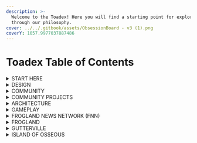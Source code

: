 ```yaml
---
description: >-
  Welcome to the Toadex! Here you will find a starting point for exploration
  through our philosophy.
cover: ../../.gitbook/assets/ObsessionBoard - v3 (1).png
coverY: 1057.9977037887486
---
```


# Toadex Table of Contents

<details>

<summary>START HERE</summary>

This subheading has everything you need to learn things at a glance about NewPangea and Frogland.

### [.](./ "mention")

Everything you need to know to get started.&#x20;

### [official-links.md](../official-links.md "mention")

All official links including website, discord, socials, merch, secondary sales, and more.

### [faq.md](../faq.md "mention")

Frequently asked questions - a good place to start.

### [the-frog-team.md](../the-frog-team.md "mention")

The founders, their bios and socials, and full time staff members or partners.

### [toadmap.md](../toadmap.md "mention")

Our roadmap of past notorious deeds and our future notorious plans.

### [froggy-events.md](../froggy-events.md "mention")

IRL events or hoppenings that have ties to specific days - not necessarily roadmap.

### [frogs-in-the-news.md](../frogs-in-the-news.md "mention")

Video or audio content with the Frog Team or from the community about Frogland.

</details>

<details>

<summary>DESIGN</summary>

**This encompasses and explains our broadest philosophies of both NewPangea and Frogland, as well as how we are implementing them using new technology and a new way of creating.**

### [frogland-manifesto.md](../../design/frogland-manifesto.md "mention")

What we are here to do and how we will do it.

### [principles-of-newpangea](../../design/principles-of-newpangea/ "mention")

The blueprints of the metaverse.

[the-pillars-of-the-metaverse.md](../../design/principles-of-newpangea/the-pillars-of-the-metaverse.md "mention")\
Community and Socially Driven; Tokenomics; and Adventure in a Quirky World.

[geography-and-layout.md](../../design/principles-of-newpangea/geography-and-layout.md "mention")\
Maps, locations, districts, and biomes of Frogland.

### [themes-of-frogland](../../design/themes-of-frogland/ "mention")

How the Notorious Frogs are utilizing the three pillars of the metaverse.

[aesthetics.md](../../design/themes-of-frogland/aesthetics.md "mention")\
"Frog Noire." It's a thing.

[economy.md](../../design/themes-of-frogland/economy.md "mention")\
Frogdollars and F\*ck Bucks, bribery and resource pledges, resources and tokens.

[entertainment.md](../../design/themes-of-frogland/entertainment.md "mention")\
The opportunity to create and be involved in any capacity and see that reflected.

</details>

<details>

<summary>COMMUNITY</summary>

There is something for everyone in NewPangea - whether you are a creator or builder, a thinker or a player, anyone and everyone is welcome to play, explore, and contribute.

### [a-new-froghodlrs-guide.md](../../community/a-new-froghodlrs-guide.md "mention")

So you bought a frog - now what? This guide will get you pointed in the right direction.

### [how-to-claim-land-mint-land-or-check-claim-status.md](../../community/how-to-claim-land-mint-land-or-check-claim-status.md "mention")

Everything you need to know for how to claim or mint your land, as well as how to check and see if a frog for sale on the secondary has already been claimed or not!

### [discord](../../community/discord/ "mention")

Our discord is complex and elaborate - but everything for a reason.

[opt-in-roles-and-channels.md](../../community/discord/opt-in-roles-and-channels.md "mention")\
This directory will help you learn what role reveals what channel, and what goes where.

[more-role-info.md](../../community/discord/more-role-info.md "mention")\
Some of the roles are based on status or contribution, whereas others are for gameplay.

[bot-commands](../../community/discord/bot-commands/ "mention")\
AI will have a strong presence in our world in NPCs and in gameplay - this is the start.

### [frpg](../../community/frpg/ "mention")

The **F**rog **R**ole **P**laying **G**ame is a text based story development tool within our discord.

[frpg-faq.md](../../community/frpg/frpg-faq.md "mention")\
All of the frequently asked questions and 'how to's for this DnD style game.

### [for-artists.md](../../community/for-artists.md "mention")

What can we offer Artists? What can you contribute?

### [for-designers-engineers.md](../../community/for-designers-engineers.md "mention")

What can we offer designers, developers, or engineers? What can you contribute?

### [for-gamers.md](../../community/for-gamers.md "mention")

What can we offer gamers? What can you contribute?

### [for-musicians.md](../../community/for-musicians.md "mention")

What can we offer musicians? What can you contribute?

### [for-socialites.md](../../community/for-socialites.md "mention")

What about socialites? What does the metaverse do for you?

</details>

<details>

<summary>COMMUNITY PROJECTS</summary>

With the help of the Frog Team, several community members or Syndicates have already begun the process of bringing their dreams into reality, launching their projects and platforms with unique integrations into the NewPangea metaverse.

### [ideas-to-reality.md](../../community-projects/ideas-to-reality.md "mention")

How we implement community feedback, suggestions, and ideas and turn co-creation into more than just a buzz word and into reality.

### [all-chill-no-shill-podcast.md](../../community-projects/all-chill-no-shill-podcast.md "mention")

Founded, produced, and hosted by Hazer/Spot, this podcast digs into founders in web3.

### [frogland-mixtape.md](../../community-projects/frogland-mixtape.md "mention")

Contribute to a mix tape of original content from musicians within our community.

### [sapo-studios.md](../../community-projects/sapo-studios.md "mention")

Collaborate with our music studio and mint your own stems on our platform for sale.

### [seed-trees.md](../../community-projects/seed-trees.md "mention")

Engage to grow future ancient forests and repay some of our collective carbon debt.

</details>

<details>

<summary>ARCHITECTURE</summary>

The mechanisms and coding behind the curtain: blockchain, NFTs, tokenomics, and more.

### [non-fungible-tokens](../../architecture/non-fungible-tokens/ "mention")

The currently released or soon-to-be released NFTs in our world.

[the-notorious-frogs](../../architecture/non-fungible-tokens/the-notorious-frogs/ "mention")\
The OGs, the main characters, the ones that started it all.

[land-deeds.md](../../gameplay/land/land-deeds.md "mention")\
The NFT that allows for the claiming and selling/trading ownership of a land plot.

[lilypads.md](../../architecture/non-fungible-tokens/lilypads.md "mention")\
The land itself - your **P**ersonal **A**ccess **D**omain.

[permits.md](../../architecture/non-fungible-tokens/permits.md "mention")\
The NFT that allows the Frogs to build token harvesting improvements on their land.

### [contracts.md](../../architecture/contracts.md "mention")

Links to all of our contracts once published.

### [blockchain.md](../../architecture/blockchain.md "mention")

Where all of our open sourced code will be located.

### [metaverse-iterations.md](../../architecture/metaverse-iterations.md "mention")

The platforms where different parts of the metaverse are as we move to full 3D world.

</details>

<details>

<summary>GAMEPLAY</summary>

This is where all of the pieces and parts currently bridging the gap between discord beta testing and real NewPangea playability reside.

### [character-development](../../gameplay/character-development/ "mention")

How you can start to develop your own frog's lore and IP.

[notorious-frog-bios.md](../../gameplay/character-development/notorious-frog-bios.md "mention")\
Some of the finished bios for individual frogs involved in the community.

### [land](../../gameplay/land/ "mention")

Different aspects of the land, property mechanics, and gameplay related to land.

[ecological-zones-in-frogland.md](../../gameplay/land/ecological-zones-in-frogland.md "mention")\
The seven different biomes in Frogland and how they can be used in gameplay.

[seasons-and-events-of-change.md](../../gameplay/land/seasons-and-events-of-change.md "mention")\
Seasons, cycles of the moon, and how other cataclysmic events may impact gameplay.

[land-mechanics.md](../../gameplay/land/land-mechanics.md "mention")\
All released details on how the land mechanics will work in the metaverse.

[permitting-and-building-improvements.md](../../gameplay/land/permitting-and-building-improvements.md "mention")\
How Permits will come into play for increased token harvesting of land resources.

#### [the-planning-commission.md](../../gameplay/land/the-planning-commission.md "mention")

The verifiably corrupt unelected bureaucracy and how it moves a Deed to a new lilyPAD.

[what-is-the-planning-commission.md](../../gameplay/land/the-planning-commission/what-is-the-planning-commission.md "mention")\
Description of the Planning Commission.

[what-does-the-planning-commission-do-in-game.md](../../gameplay/land/the-planning-commission/what-does-the-planning-commission-do-in-game.md "mention")\
The gameplay mechanics of the Planning Commission.

[what-does-it-do-for-the-economy.md](../../gameplay/land/the-planning-commission/what-does-it-do-for-the-economy.md "mention")\
The ramifications and benefits of the Planning Commission on the economy.

[page-3.md](../../gameplay/land/page-3.md "mention")\
How individual bribes increase the speed of approval with the Planning Commission.

[syndicate-bribes-for-the-planning-commission.md](../../gameplay/land/the-planning-commission/syndicate-bribes-for-the-planning-commission.md "mention")\
How bribes via a Syndicate will work with the Planning Commission.

### [economy.md](../../gameplay/economy.md "mention")

All croakenomic and tokenomic details for the Frogland internal economy.

#### [collectives](../../gameplay/collectives/ "mention")

Some of the different community organized groups and how they work in game.

[gangs.md](../../gameplay/collectives/gangs.md "mention")\
Self organized social groups within the discord and the community.

[syndicates.md](../../gameplay/collectives/syndicates.md "mention")\
Gangs that took the next step to formalize their intentions and impact on the metaverse.

### [alchemy-and-magic.md](../../gameplay/alchemy-and-magic.md "mention")

More details on the way that the aethereal realm will impact the metaverse.

### [items.md](../../gameplay/items.md "mention")

Different formalized items within the game world.

### [wearables.md](../../gameplay/wearables.md "mention")

Wearables and clothes in the gameworld, like what the frogs are wearing.

### [mini-games.md](../../gameplay/mini-games.md "mention")

Mini-games and how (and if) they impact the larger gameplay.

</details>

<details>

<summary>FROGLAND NEWS NETWORK (FNN)</summary>

Official Frogland news sources and documentation.

#### [the-daily-splat.md](../../frogland-news-network-fnn/the-daily-splat.md "mention")

The official news source (in sensationalist tabloid style) of Frogland, fully written and produced by community members about IRL and in-game hoppenings in PNG form.

#### [the-morning-reflections](../../frogland-news-network-fnn/the-morning-reflections/ "mention")

A now defunct broadsheet news source in Frogland, all articles archived here in PNGs.

#### [khop-radio](../../frogland-news-network-fnn/khop-radio/ "mention")

All audio from the Frog Team or from the community.

[frog-team-recordings.md](../../frogland-news-network-fnn/khop-radio/frog-team-recordings.md "mention")\
Town Halls, Special Reports, and Twitter Spaces recorded and published.

[frpg-serial-drama.md](../../frogland-news-network-fnn/khop-radio/frpg-serial-drama.md "mention")\
Audio recordings from each FRPG session, dramatized and reproduced.

[scratch-track-saturdays.md](../../frogland-news-network-fnn/khop-radio/scratch-track-saturdays.md "mention")\
Sapo Studios community jam sesh where they interview artists and collaborate live.

[frogland-glossary](../../multiverse/frogland-glossary/ "mention")\
The official catalog of all jargon, slang, and terminology appropriate for 'Frog Noire'.

[froxford-froglish-dictionary.md](../../multiverse/frogland-glossary/froxford-froglish-dictionary.md "mention")\
This community generated collection of froglish terminology.

[hard-boiled-slang.md](../../multiverse/frogland-glossary/hard-boiled-slang.md "mention")\
Common phrases and jargon for noire style film and writing.

</details>

<details>

<summary>FROGLAND</summary>

All things frog! From concept art to community creations, files and games, all things having to do with the Notorious Frogs, their home district, and where they go from here are located in this section.

### [lore](../../frogland/lore/ "mention")

The Notorious Frogs' origin story, story arcs, and more!

[the-notorious-frogs-origin-story.md](../../frogland/lore/canon/the-notorious-frogs-origin-story.md "mention")\
The one and only.

[the-land-synthesis-device-and-our-forgotten-past.md](../../frogland/lore/canon/the-land-synthesis-device-and-our-forgotten-past.md "mention")\
Excerpts from several ancient books telling the many truths and half-truths of Frogland.&#x20;

#### [large-story-arcs](../../frogland/lore/large-story-arcs/ "mention")

Story arcs that will have metaverse-wide impact.

[jimmy-the-knees-murder.md](../../frogland/lore/large-story-arcs/jimmy-the-knees-murder.md "mention")\
Our first FRPG and murder mystery - who could have killed a Notorious Frog, and _how_?

[the-slimy-salamanders-stole-the-frogland-map.md](../../frogland/lore/large-story-arcs/the-slimy-salamanders-stole-the-frogland-map.md "mention")\
The Slimy Salamanders had no idea who they were messing with...

#### [concept-art](../../frogland/lore/concept-art/ "mention")

Released concept art from the Frog Team and DRI, our game dev studio.

[from-the-frog-team](../../frogland/lore/concept-art/from-the-frog-team/ "mention")\
Early environments, locations, ideas, and more.

[from-dri](../../frogland/lore/concept-art/from-dri/ "mention")\
Characters, wider world art, lilyPAD concepts, and more.

#### [fbi-flyles](../../frogland/lore/fbi-flyles/ "mention")

The public source of Frogland Bureau of Instigations files, leaks, and sources we swore we would never disclose.

[wanted-posters](../../frogland/lore/fbi-flyles/wanted-posters/ "mention")\
Done something especially notorious? Chances are your wanted poster lives here.

[rap-sheets](../../frogland/lore/fbi-flyles/rap-sheets/ "mention")\
Past notorious deeds and future notorious plans are chronicled in these Rap Sheets - also the way our froghodlrs earned their way onto our original pre-sale list.

#### [legends.md](../../frogland/lore/legends.md "mention")

Frogland lore that goes back so far, no one knows exactly how it came to be.

### [organizations](../../frogland/organizations/ "mention")

All organizations in game, from community generated to in game NPC devices.

[the-fuzz.md](../../frogland/organizations/the-fuzz.md "mention")\
Between the useless toads at the FLPD and the Frogland Bureau of Instigations, the fuzz might be named as such for their lack of movement when attempting to catch criminals.

[gangs-guilds-and-groups.md](../../frogland/organizations/gangs-guilds-and-groups.md "mention")\
Self-organized groups within the community, including their own lore and flavor.

[syndicates.md](../../frogland/organizations/syndicates.md "mention")\
The next step up from gangs - traditionally known as guilds in other MMORPGs.

[organized-crime](../../frogland/organizations/organized-crime/ "mention")\
The Planning Commissions and other verifiably corrupt gameplay mechanics.

### [neighborhoods](../../frogland/neighborhoods/ "mention")

Different areas or zones within Frogland driven by their use and aesthetic.

[main-street.md](../../frogland/neighborhoods/main-street.md "mention")\
The main drag through town, hosting a variety of high end businesses and social areas.

[green-light-district.md](../../frogland/neighborhoods/green-light-district.md "mention")\
The shady side of town where all notorious and underhanded dealings occur.

[borderlands.md](../../frogland/neighborhoods/borderlands.md "mention")\
The 'in-between' areas between Frogland and other districts.

[frog-worts.md](../../frogland/neighborhoods/frog-worts.md "mention")\
The magical neighborhood where all arcane endeavors have their storefronts.

### [characters](../../frogland/characters/ "mention")

There are many characters in Frogland - some even legends in and of themselves.

[suave-mudderfroggers.md](../../frogland/characters/suave-mudderfroggers.md "mention")\
Maverick cops with a troubled past and nothing left to lose are essential in frog noire.

[femme-fatales.md](../../frogland/characters/femme-fatales.md "mention")\
Just when you think you've found the one...she pulls a gun.

### [quests](../../frogland/quests/ "mention")

The quests, clues, and storyline for the larger story arcs present in Frogland.

[murder-at-the-dragonfly.md](../../frogland/quests/murder-at-the-dragonfly.md "mention")\
The murder of Jimmy 'The Knee' Grenouille and how he started the first FRPG, kicking off multiple individual and group storylines and projects as he did.

[frogland-map-quest.md](../../frogland/quests/frogland-map-quest.md "mention")\
The Slimy Salamanders of the north stole the Frogland map and ripped it to shreds! Will the community be able to locate all the pieces and put them back together again?

</details>

<details>

<summary>GUTTERVILLE</summary>

Where NewPangea's pillars will be fleshed out by and for the Gutter Gang community to make Gutterville a home like no other for the cats, rats, dogs, and pigeons.

#### [lore.md](../../gutterville/lore.md "mention")

Gutter Cat Gang lore and how it weaves in with the Notorious Frog lore in Frogland.

</details>

<details>

<summary>ISLAND OF OSSEOUS</summary>

The home district to the Wicked Craniums.

#### [lore.md](../../island-of-osseous/lore.md "mention")

The Wicked Cranium lore and how it weaves in with the Notorious Frogs in Frogland.

</details>
